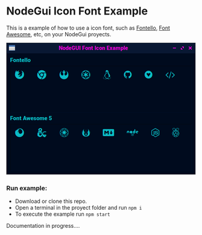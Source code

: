 # NodeGui Icon Font Example

This is a example of how to use a icon font, such as [Fontello](http://fontello.com/), [Font Awesome](https://fontawesome.com), etc, on your NodeGui proyects.

![Screenshoot](screenshot.png)

### Run example:

* Download or clone this repo.
* Open a terminal in the proyect folder and run `npm i`
* To execute the example run `npm start`

Documentation in progress....